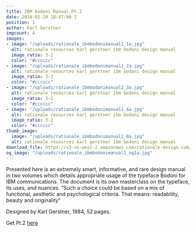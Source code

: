 ```yaml
---
title: IBM Bodoni Manual Pt.1
date: 2018-02-20 18:47:00 Z
position: 1
author: Karl Gerstner
imgcount: 4
images:
- image: "/uploads/rationale_ibmbodonimanual1_1a.jpg"
  alt: rationale resources karl gerstner ibm bodoni design manual
  image_ratio: 3-2
  color: "#cccccc"
- image: "/uploads/rationale_ibmbodonimanual1_2a.jpg"
  alt: rationale resources karl gerstner ibm bodoni design manual
  image_ratio: 3-2
  color: "#cccccc"
- image: "/uploads/rationale_ibmbodonimanual1_3a.jpg"
  alt: rationale resources karl gerstner ibm bodoni design manual
  image_ratio: 3-2
  color: "#cccccc"
- image: "/uploads/rationale_ibmbodonimanual1_4a.jpg"
  alt: rationale resources karl gerstner ibm bodoni design manual
  image_ratio: 3-2
  color: "#cccccc"
thumb_image:
  image: "/uploads/rationale_ibmbodonimanual1_0a.jpg"
  alt: rationale resources karl gerstner ibm bodoni design manual
download_file: https://s3-us-west-2.amazonaws.com/rationale-design.com/resources/files/IBM_Bodoni_Manual_Pt1.pdf
og_image: "/uploads/rationale_ibmbodonimanual1_og1a.jpg"
---
```


Presented here is an extremely smart, informative, and rare design manual in two volumes which details appropriate usage of the typeface Bodoni for IBM communications. The document is its own masterclass on the typeface, its uses, and nuances. “Such a choice could be based on a mix of functional, aesthetic and psychological criteria. That means: readability, beauty and originality”

Designed by Karl Gerstner, 1984, 52 pages.

Get Pt.2 [here](http://rationale-design.com/resources/ibm-bodoni-manual-pt2/)